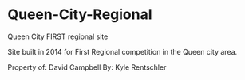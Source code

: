 Queen-City-Regional
===================

Queen City FIRST regional site

Site built in 2014 for First Regional competition in the Queen city area.


Property of: David Campbell
By: Kyle Rentschler
